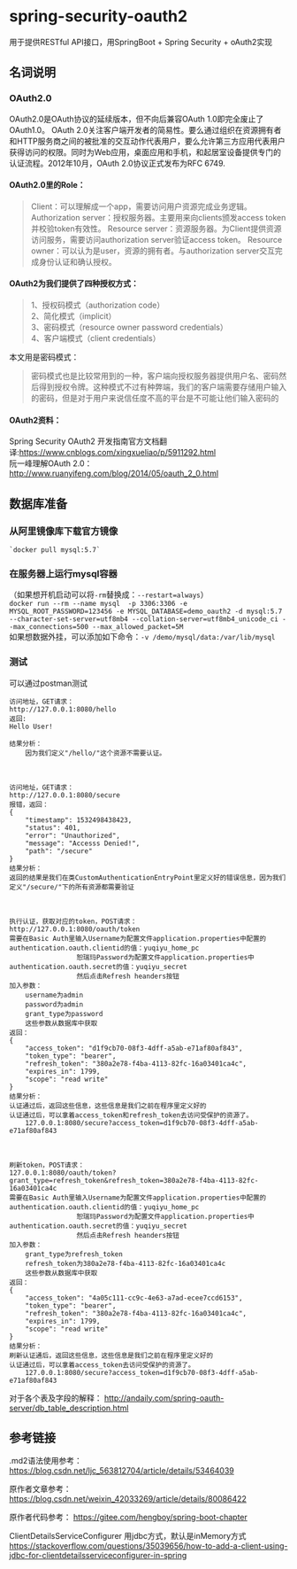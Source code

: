 # spring-security-oauth2
用于提供RESTful API接口，用SpringBoot + Spring Security + oAuth2实现

## 名词说明
### OAuth2.0
OAuth2.0是OAuth协议的延续版本，但不向后兼容OAuth 1.0即完全废止了OAuth1.0。 OAuth 2.0关注客户端开发者的简易性。要么通过组织在资源拥有者和HTTP服务商之间的被批准的交互动作代表用户，要么允许第三方应用代表用户获得访问的权限。同时为Web应用，桌面应用和手机，和起居室设备提供专门的认证流程。2012年10月，OAuth 2.0协议正式发布为RFC 6749.<br/> 

#### OAuth2.0里的Role：
>Client：可以理解成一个app，需要访问用户资源完成业务逻辑。
>Authorization server：授权服务器。主要用来向clients颁发access token并校验token有效性。
>Resource server：资源服务器。为Client提供资源访问服务，需要访问authorization server验证access token。
>Resource owner：可以认为是user，资源的拥有者。与authorization server交互完成身份认证和确认授权。
#### OAuth2为我们提供了四种授权方式：
>1、授权码模式（authorization code）<br/> 
>2、简化模式（implicit） <br/>
>3、密码模式（resource owner password credentials） <br/>
>4、客户端模式（client credentials）<br/>

本文用是密码模式：
>密码模式也是比较常用到的一种，客户端向授权服务器提供用户名、密码然后得到授权令牌。这种模式不过有种弊端，我们的客户端需要存储用户输入的密码，但是对于用户来说信任度不高的平台是不可能让他们输入密码的

#### OAuth2资料：
 Spring Security OAuth2 开发指南官方文档翻译:https://www.cnblogs.com/xingxueliao/p/5911292.html</br>
 阮一峰理解OAuth 2.0：http://www.ruanyifeng.com/blog/2014/05/oauth_2_0.html</br>

## 数据库准备
### 从阿里镜像库下载官方镜像
    `docker pull mysql:5.7`
### 在服务器上运行mysql容器
（如果想开机启动可以将`-rm`替换成：`--restart=always`）<br>
`docker run --rm --name mysql  -p 3306:3306 -e MYSQL_ROOT_PASSWORD=123456 -e MYSQL_DATABASE=demo_oauth2 -d mysql:5.7 --character-set-server=utf8mb4 --collation-server=utf8mb4_unicode_ci --max_connections=500 --max_allowed_packet=5M`<br>
如果想数据外挂，可以添加如下命令：`-v /demo/mysql/data:/var/lib/mysql `

### 测试
可以通过postman测试</br>
    
    访问地址，GET请求：
    http://127.0.0.1:8080/hello
    返回:
    Hello User!
    
    结果分析：
        因为我们定义"/hello/"这个资源不需要认证。
</br>

    访问地址，GET请求：
    http://127.0.0.1:8080/secure
    报错，返回：
    {
        "timestamp": 1532498438423,
        "status": 401,
        "error": "Unauthorized",
        "message": "Accesss Denied!",
        "path": "/secure"
    }
    结果分析：
    返回的结果是我们在类CustomAuthenticationEntryPoint里定义好的错误信息，因为我们定义"/secure/"下的所有资源都需要验证
</br>
    
    执行认证，获取对应的token，POST请求：
    http://127.0.0.1:8080/oauth/token
    需要在Basic Auth里输入Username为配置文件application.properties中配置的authentication.oauth.clientid的值：yuqiyu_home_pc
                     恕瑞玛Password为配置文件application.properties中authentication.oauth.secret的值：yuqiyu_secret
                     然后点击Refresh heanders按钮
    加入参数：
        username为admin
        password为admin
        grant_type为password
        这些参数从数据库中获取
    返回：
    {
        "access_token": "d1f9cb70-08f3-4dff-a5ab-e71af80af843",
        "token_type": "bearer",
        "refresh_token": "380a2e78-f4ba-4113-82fc-16a03401ca4c",
        "expires_in": 1799,
        "scope": "read write"
    }
    结果分析：
    认证通过后，返回这些信息，这些信息是我们之前在程序里定义好的
    认证通过后，可以拿着access_token和refresh_token去访问受保护的资源了。
        127.0.0.1:8080/secure?access_token=d1f9cb70-08f3-4dff-a5ab-e71af80af843
    
</br>
    
    刷新token，POST请求：
    127.0.0.1:8080/oauth/token?grant_type=refresh_token&refresh_token=380a2e78-f4ba-4113-82fc-16a03401ca4c
    需要在Basic Auth里输入Username为配置文件application.properties中配置的authentication.oauth.clientid的值：yuqiyu_home_pc
                     恕瑞玛Password为配置文件application.properties中authentication.oauth.secret的值：yuqiyu_secret
                     然后点击Refresh heanders按钮
    加入参数：
        grant_type为refresh_token
        refresh_token为380a2e78-f4ba-4113-82fc-16a03401ca4c
        这些参数从数据库中获取
    返回：
    {
        "access_token": "4a05c111-cc9c-4e63-a7ad-ecee7ccd6153",
        "token_type": "bearer",
        "refresh_token": "380a2e78-f4ba-4113-82fc-16a03401ca4c",
        "expires_in": 1799,
        "scope": "read write"
    }
    结果分析：
    刷新认证通后，返回这些信息，这些信息是我们之前在程序里定义好的
    认证通过后，可以拿着access_token去访问受保护的资源了。
        127.0.0.1:8080/secure?access_token=d1f9cb70-08f3-4dff-a5ab-e71af80af843
    

对于各个表及字段的解释：
http://andaily.com/spring-oauth-server/db_table_description.html


## 参考链接
.md2语法使用参考：https://blog.csdn.net/ljc_563812704/article/details/53464039

原作者文章参考： https://blog.csdn.net/weixin_42033269/article/details/80086422

原作者代码参考：
    https://gitee.com/hengboy/spring-boot-chapter
    
    
ClientDetailsServiceConfigurer 用jdbc方式，默认是inMemory方式    
https://stackoverflow.com/questions/35039656/how-to-add-a-client-using-jdbc-for-clientdetailsserviceconfigurer-in-spring